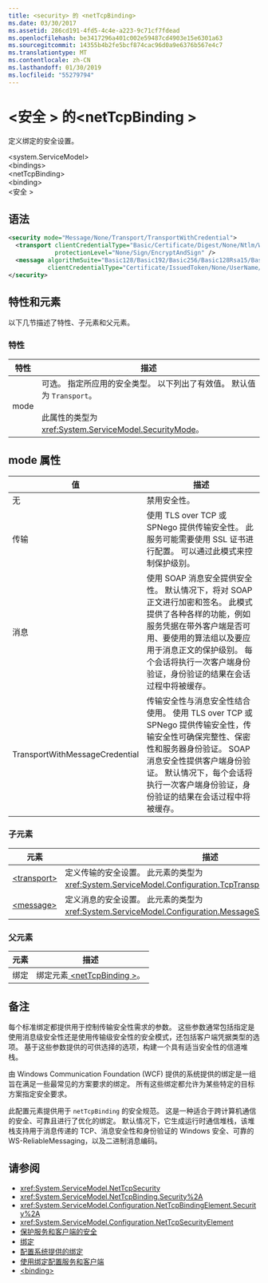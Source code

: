 ```yaml
---
title: <security> 的 <netTcpBinding>
ms.date: 03/30/2017
ms.assetid: 286cd191-4fd5-4c4e-a223-9c71cf7fdead
ms.openlocfilehash: be3417296a401c002e59487cd4903e15e6301a63
ms.sourcegitcommit: 14355b4b2fe5bcf874cac96d0a9e6376b567e4c7
ms.translationtype: MT
ms.contentlocale: zh-CN
ms.lasthandoff: 01/30/2019
ms.locfileid: "55279794"
---
```

# <a name="security-of-nettcpbinding"></a>\<安全 > 的\<netTcpBinding >
定义绑定的安全设置。  
  
 \<system.ServiceModel>  
\<bindings>  
\<netTcpBinding>  
\<binding>  
\<安全 >  
  
## <a name="syntax"></a>语法  
  
```xml  
<security mode="Message/None/Transport/TransportWithCredential">
  <transport clientCredentialType="Basic/Certificate/Digest/None/Ntlm/Windows"
             protectionLevel="None/Sign/EncryptAndSign" />
  <message algorithmSuite="Basic128/Basic192/Basic256/Basic128Rsa15/Basic256Rsa15/TripleDes/TripleDesRsa15/Basic128Sha256/Basic192Sha256/TripleDesSha256/Basic128Sha256Rsa15/Basic192Sha256Rsa15/Basic256Sha256Rsa15/TripleDesSha256Rsa15"
           clientCredentialType="Certificate/IssuedToken/None/UserName/Windows" />
</security>
```  
  
## <a name="attributes-and-elements"></a>特性和元素  
 以下几节描述了特性、子元素和父元素。  
  
### <a name="attributes"></a>特性  
  
|特性|描述|  
|---------------|-----------------|  
|mode|可选。 指定所应用的安全类型。 以下列出了有效值。 默认值为 `Transport`。<br /><br /> 此属性的类型为 <xref:System.ServiceModel.SecurityMode>。|  
  
## <a name="mode-attribute"></a>mode 属性  
  
|值|描述|  
|-----------|-----------------|  
|无|禁用安全性。|  
|传输|使用 TLS over TCP 或 SPNego 提供传输安全性。 此服务可能需要使用 SSL 证书进行配置。 可以通过此模式来控制保护级别。|  
|消息|使用 SOAP 消息安全提供安全性。 默认情况下，将对 SOAP 正文进行加密和签名。 此模式提供了各种各样的功能，例如服务凭据在带外客户端是否可用、要使用的算法组以及要应用于消息正文的保护级别。 每个会话将执行一次客户端身份验证，身份验证的结果在会话过程中将被缓存。|  
|TransportWithMessageCredential|传输安全性与消息安全性结合使用。 使用 TLS over TCP 或 SPNego 提供传输安全性，传输安全性可确保完整性、保密性和服务器身份验证。 SOAP 消息安全性提供客户端身份验证。 默认情况下，每个会话将执行一次客户端身份验证，身份验证的结果在会话过程中将被缓存。|  
  
### <a name="child-elements"></a>子元素  
  
|元素|描述|  
|-------------|-----------------|  
|[\<transport>](../../../../../docs/framework/configure-apps/file-schema/wcf/transport-of-nettcpbinding.md)|定义传输的安全设置。 此元素的类型为 <xref:System.ServiceModel.Configuration.TcpTransportSecurityElement>。|  
|[\<message>](../../../../../docs/framework/configure-apps/file-schema/wcf/message-element-of-nettcpbinding.md)|定义消息的安全设置。 此元素的类型为 <xref:System.ServiceModel.Configuration.MessageSecurityOverTcpElement>。|  
  
### <a name="parent-elements"></a>父元素  
  
|元素|描述|  
|-------------|-----------------|  
|绑定|绑定元素[ \<netTcpBinding >](../../../../../docs/framework/configure-apps/file-schema/wcf/nettcpbinding.md)。|  
  
## <a name="remarks"></a>备注  
 每个标准绑定都提供用于控制传输安全性需求的参数。 这些参数通常包括指定是使用消息级安全性还是使用传输级安全性的安全模式，还包括客户端凭据类型的选项。 基于这些参数提供的可供选择的选项，构建一个具有适当安全性的信道堆栈。  
  
 由 Windows Communication Foundation (WCF) 提供的系统提供的绑定是一组旨在满足一些最常见的方案要求的绑定。 所有这些绑定都允许为某些特定的目标方案指定安全要求。  
  
 此配置元素提供用于 `netTcpBinding` 的安全规范。 这是一种适合于跨计算机通信的安全、可靠且进行了优化的绑定。 默认情况下，它生成运行时通信堆栈，该堆栈支持用于消息传递的 TCP、消息安全性和身份验证的 Windows 安全、可靠的 WS-ReliableMessaging，以及二进制消息编码。  
  
## <a name="see-also"></a>请参阅
- <xref:System.ServiceModel.NetTcpSecurity>
- <xref:System.ServiceModel.NetTcpBinding.Security%2A>
- <xref:System.ServiceModel.Configuration.NetTcpBindingElement.Security%2A>
- <xref:System.ServiceModel.Configuration.NetTcpSecurityElement>
- [保护服务和客户端的安全](../../../../../docs/framework/wcf/feature-details/securing-services-and-clients.md)
- [绑定](../../../../../docs/framework/wcf/bindings.md)
- [配置系统提供的绑定](../../../../../docs/framework/wcf/feature-details/configuring-system-provided-bindings.md)
- [使用绑定配置服务和客户端](../../../../../docs/framework/wcf/using-bindings-to-configure-services-and-clients.md)
- [\<binding>](../../../../../docs/framework/misc/binding.md)
